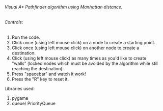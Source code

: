 
###### Visual A* Pathfinder algorithm using Manhattan distance.  

###### Controls:

1. Run the code.  
2. Click once (using left mouse click) on a node to create a starting point.  
3. Click once (using left mouse click) on another node to create a destination.  
4. Click (using left mouse click) as many times as you'd like to create "walls" (locked nodes which must be avoided by the algorithm while still reaching the destination).  
5. Press "spacebar" and watch it work!  
6. Press the "R" key to reset it.  

Libraries used:
1. pygame
2. queue/ PriorityQueue
